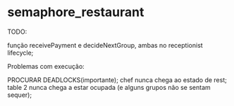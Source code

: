 # semaphore_restaurant

TODO:

função receivePayment e decideNextGroup, ambas no receptionist lifecycle;

Problemas com execução:

PROCURAR DEADLOCKS(importante);
chef nunca chega ao estado de rest;
table 2 nunca chega a estar ocupada (e alguns grupos não se sentam sequer);
